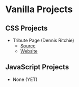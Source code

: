 # Vanilla Projects

## CSS Projects

- Tribute Page (Dennis Ritchie)
  - [Source](https://github.com/batyil/vanilla-projects/tree/main/css-projects/tribute-page)
  - [Website](https://batyil.github.io/vanilla-projects/css-projects/tribute-page/tribute-page.html)

## JavaScript Projects

- None (YET)
